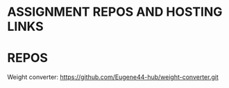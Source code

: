# ASSIGNMENT REPOS AND HOSTING LINKS

# REPOS

Weight converter: https://github.com/Eugene44-hub/weight-converter.git


